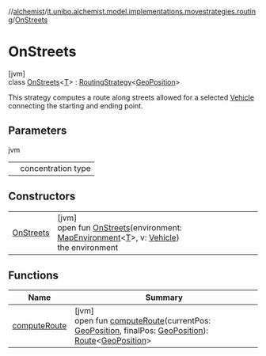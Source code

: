 //[alchemist](../../../index.md)/[it.unibo.alchemist.model.implementations.movestrategies.routing](../index.md)/[OnStreets](index.md)

# OnStreets

[jvm]\
class [OnStreets](index.md)<[T](index.md)> : [RoutingStrategy](../../it.unibo.alchemist.model.interfaces.movestrategies/-routing-strategy/index.md)<[GeoPosition](../../it.unibo.alchemist.model.interfaces/-geo-position/index.md)> 

This strategy computes a route along streets allowed for a selected [Vehicle](../../it.unibo.alchemist.model.interfaces/-vehicle/index.md) connecting the starting and ending point.

## Parameters

jvm

| | |
|---|---|
| <T> | concentration type |

## Constructors

| | |
|---|---|
| [OnStreets](-on-streets.md) | [jvm]<br>open fun [OnStreets](-on-streets.md)(environment: [MapEnvironment](../../it.unibo.alchemist.model.interfaces/-map-environment/index.md)<[T](../../it.unibo.alchemist.model.implementations.movestrategies.speed/-straight-line-trace-dependant-speed/index.md)>, v: [Vehicle](../../it.unibo.alchemist.model.interfaces/-vehicle/index.md))<br>the environment |

## Functions

| Name | Summary |
|---|---|
| [computeRoute](compute-route.md) | [jvm]<br>open fun [computeRoute](compute-route.md)(currentPos: [GeoPosition](../../it.unibo.alchemist.model.interfaces/-geo-position/index.md), finalPos: [GeoPosition](../../it.unibo.alchemist.model.interfaces/-geo-position/index.md)): [Route](../../it.unibo.alchemist.model.interfaces/-route/index.md)<[GeoPosition](../../it.unibo.alchemist.model.interfaces/-geo-position/index.md)> |
